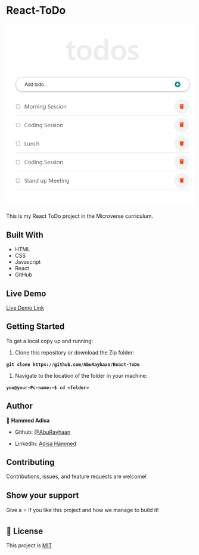# React-ToDo

![screenshot](images/screenshot.png)

This is my React ToDo project in the Microverse curriculum.

## Built With

- HTML
- CSS
- Javascript
- React
- GitHub

## Live Demo

[Live Demo Link](https://aburayhaan.github.io/React-ToDo/)

## Getting Started

To get a local copy up and running:

1. Clone this repository or download the Zip folder:

**``git clone https://github.com/AbuRayhaan/React-ToDo``**

1. Navigate to the location of the folder in your machine:

**``you@your-Pc-name:~$ cd <folder>``**

## Author

👤 **Hammed Adisa**

- Github: [@AbuRayhaan](https://github.com/AbuRayhaan)

- LinkedIn: [Adisa Hammed](https://www.linkedin.com/in/hammed-adisa-mct-ccsp-ctp-b4378372/)

## Contributing

Contributions, issues, and feature requests are welcome!

## Show your support

Give a ⭐ if you like this project and how we manage to build it!

## 📝 License

This project is [MIT](https://github.com/AbuRayhaan/React-ToDo/blob/tutorial/LICENSE)
